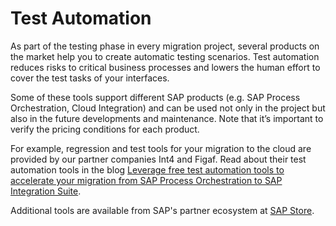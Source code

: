 <!-- loio4566dd2011c4491daaf707f1a4155821 -->

# Test Automation

As part of the testing phase in every migration project, several products on the market help you to create automatic testing scenarios. Test automation reduces risks to critical business processes and lowers the human effort to cover the test tasks of your interfaces.

Some of these tools support different SAP products \(e.g. SAP Process Orchestration, Cloud Integration\) and can be used not only in the project but also in the future developments and maintenance. Note that it’s important to verify the pricing conditions for each product.

For example, regression and test tools for your migration to the cloud are provided by our partner companies Int4 and Figaf. Read about their test automation tools in the blog [Leverage free test automation tools to accelerate your migration from SAP Process Orchestration to SAP Integration Suite](https://blogs.sap.com/2023/01/28/leverage-free-test-automation-tools-to-accelerate-your-migration-from-sap-process-orchestration-to-sap-integration-suite/).

Additional tools are available from SAP's partner ecosystem at [SAP Store](https://store.sap.com/dcp/en/search/Integration%20testing).

